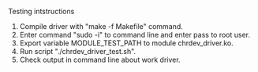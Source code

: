 Testing intstructions

1. Compile driver with "make -f Makefile" command.
3. Enter command "sudo -i" to command line and enter pass to root user.
2. Export variable MODULE_TEST_PATH to module chrdev_driver.ko.
3. Run script "./chrdev_driver_test.sh".
4. Check output in command line about work driver.

